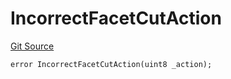# IncorrectFacetCutAction
[Git Source](https://github.com/thrackle-io/rules-engine/blob/977acada486f4d8e6eb8170b55a9be84cb27aa08/src/client/token/handler/diamond/HandlerDiamondLib.sol)


```solidity
error IncorrectFacetCutAction(uint8 _action);
```

